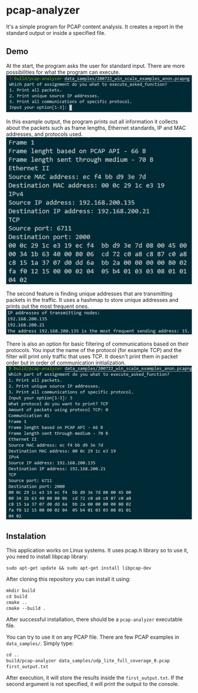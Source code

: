 # pcap-analyzer
It's a simple program for PCAP content analysis. It creates a report in the standard output or inside a specified file.   

## Demo
At the start, the program asks the user for standard input. There are more possibilities for what the program can execute. 
![Application input](imgs/1.PNG "Application asking for input on the start")

In this example output, the program prints out all information it collects about the packets such as frame lengths, Ethernet standards, IP and MAC addresses, and protocols used.  
![Output example](imgs/2.PNG "Sample of the output by the program")

The second feature is finding unique addresses that are transmitting packets in the traffic. It uses a hashmap to store unique addresses and prints out the most frequent ones. 
![Unique addresses](imgs/3.PNG "Example of tracking unique addresses")

There is also an option for basic filtering of communications based on their protocols. You input the name of the protocol (for example TCP) and the filter will print only traffic that uses TCP. It doesn't print them in packet order but in order of communication initialization.  
![Protocol filter](imgs/4.PNG "Filtering protocols in the communication")

## Instalation
This application works on Linux systems. It uses pcap.h library so to use it, you need to install libpcap library:
```
sudo apt-get update && sudo apt-get install libpcap-dev
```
After cloning this repository you can install it using:
```
mkdir build 
cd build
cmake ..
cmake --build .
```
After successful installation, there should be a `pcap-analyzer` executable file. 

You can try to use it on any PCAP file. There are few PCAP examples in `data_samples/`. Simply type:
```
cd ..
build/pcap-analyzer data_samples/udp_lite_full_coverage_0.pcap first_output.txt
``` 
After execution, it will store the results inside the `first_output.txt`. If the second argument is not specified, it will print the output to the console.
